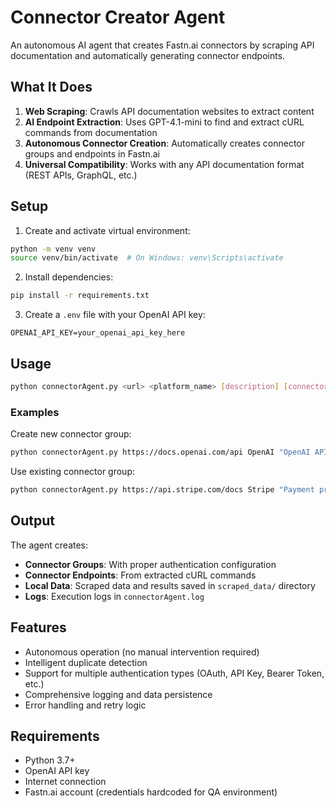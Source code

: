 # Connector Creator Agent

An autonomous AI agent that creates Fastn.ai connectors by scraping API documentation and automatically generating connector endpoints.

## What It Does

1. **Web Scraping**: Crawls API documentation websites to extract content
2. **AI Endpoint Extraction**: Uses GPT-4.1-mini to find and extract cURL commands from documentation
3. **Autonomous Connector Creation**: Automatically creates connector groups and endpoints in Fastn.ai
4. **Universal Compatibility**: Works with any API documentation format (REST APIs, GraphQL, etc.)

## Setup

1. Create and activate virtual environment:
```bash
python -m venv venv
source venv/bin/activate  # On Windows: venv\Scripts\activate
```

2. Install dependencies:
```bash
pip install -r requirements.txt
```

3. Create a `.env` file with your OpenAI API key:
```
OPENAI_API_KEY=your_openai_api_key_here
```

## Usage

```bash
python connectorAgent.py <url> <platform_name> [description] [connector_group_id]
```

### Examples

Create new connector group:
```bash
python connectorAgent.py https://docs.openai.com/api OpenAI "OpenAI API integration"
```

Use existing connector group:
```bash
python connectorAgent.py https://api.stripe.com/docs Stripe "Payment processing" existing_group_id
```

## Output

The agent creates:
- **Connector Groups**: With proper authentication configuration
- **Connector Endpoints**: From extracted cURL commands
- **Local Data**: Scraped data and results saved in `scraped_data/` directory
- **Logs**: Execution logs in `connectorAgent.log`

## Features

- Autonomous operation (no manual intervention required)
- Intelligent duplicate detection
- Support for multiple authentication types (OAuth, API Key, Bearer Token, etc.)
- Comprehensive logging and data persistence
- Error handling and retry logic

## Requirements

- Python 3.7+
- OpenAI API key
- Internet connection
- Fastn.ai account (credentials hardcoded for QA environment)